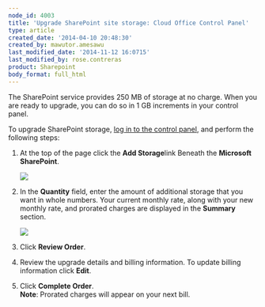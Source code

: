 ```yaml
---
node_id: 4003
title: 'Upgrade SharePoint site storage: Cloud Office Control Panel'
type: article
created_date: '2014-04-10 20:48:30'
created_by: mawutor.amesawu
last_modified_date: '2014-11-12 16:0715'
last_modified_by: rose.contreras
product: Sharepoint
body_format: full_html
---
```


The SharePoint service provides 250 MB of storage at no charge. When you
are ready to upgrade, you can do so in 1 GB increments in your control
panel.

To upgrade SharePoint storage, [log in to the control
panel](https://cp.rackspace.com), and perform the following steps:

 

1.  At the top of the page click the **Add Storage**link Beneath the
    **Microsoft SharePoint**.

    ![](/knowledge_center/sites/default/files/field/image/SharePoint1.3.png)

2.  In the **Quantity** field, enter the amount of additional storage
    that you want in whole numbers. Your current monthly rate, along
    with your new monthly rate, and prorated charges are displayed in
    the **Summary** section.

    ![](/knowledge_center/sites/default/files/field/image/SharePoint2.3.png)

3.  Click **Review Order**.
4.  Review the upgrade details and billing information. To update
    billing information click **Edit**.
5.  Click **Complete Order**.<br>
     **Note**: Prorated charges will appear on your next bill.


